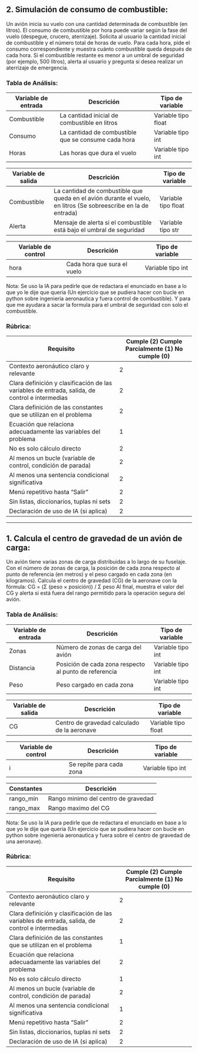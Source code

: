 ## 2. Simulación de consumo de combustible:
Un avión inicia su vuelo con una cantidad determinada de combustible (en litros). El consumo de combustible por hora puede variar según la fase del vuelo (despegue, crucero, aterrizaje).
Solicita al usuario la cantidad inicial de combustible y el número total de horas de vuelo. Para cada hora, pide el consumo correspondiente y muestra cuánto combustible queda después de cada hora. Si el combustible restante es menor a un umbral de seguridad (por ejemplo, 500 litros), alerta al usuario y pregunta si desea realizar un aterrizaje de emergencia.

### Tabla de Análisis:
| Variable de entrada | Descrición | Tipo de variable |
|---------------------|------------|------------------|
| Combustible | La cantidad inicial de combustible en litros | Variable tipo float |
| Consumo | La cantidad de combustible que se consume cada hora | Variable tipo int |
| Horas | Las horas que dura el vuelo | Variable tipo int |

| Variable de salida | Descrición | Tipo de variable |
|---------------------|------------|------------------|
| Combustible | La cantidad de combustible que queda en el avión durante el vuelo, en litros (Se sobreescribe en la de entrada) | Variable tipo float |
| Alerta | Mensaje de alerta si el combustible está bajo el umbral de seguridad | Variable tipo str |

| Variable de control | Descrición | Tipo de variable |
|---------------------|------------|------------------|
| hora | Cada hora que sura el vuelo | Variable tipo int |

Nota: Se uso la IA para pedirle que de redactara el enunciado en base a lo que yo le dije que queria (Un ejercicio que se pudiera hacer con bucle en python sobre ingenieria aeronautica y fuera control de combustible). Y para que me ayudara a sacar la formula para el umbral de seguridad con solo el combustible.

### Rúbrica:
|Requisito	|Cumple (2) Cumple Parcialmente (1) No cumple (0) |
|-----------|-------------------------------------------------|
|Contexto aeronáutico claro y relevante | 2 | - |
|Clara definición y clasificación de las variables de entrada, salida, de control e intermedias	|  2  | - |
|Clara definición de las constantes que se utilizan en el problema	|  2 | - |
|Ecuación que relaciona adecuadamente las variables del problema	|  1  | - |
|No es solo cálculo directo	|  2  | - |
|Al menos un bucle (variable de control, condición de parada)	|  2  | - |
|Al menos una sentencia condicional significativa |	2 | - |
|Menú repetitivo hasta “Salir”		| 2 | - |
|Sin listas, diccionarios, tuplas ni sets |	2   | - |
|Declaración de uso de IA (si aplica) |	 2   |-|

---

## 1. Calcula el centro de gravedad de un avión de carga:
Un avión tiene varias zonas de carga distribuidas a lo largo de su fuselaje. Con el número de zonas de carga, la posición de cada zona respecto al punto de referencia (en metros) y el peso cargado en cada zona (en kilogramos). Calcula el centro de gravedad (CG) de la aeronave con la fórmula:    CG = (Σ (peso × posición)) / Σ peso
Al final, muestra el valor del CG y alerta si está fuera del rango permitido para la operación segura del avión.

### Tabla de Análisis:

| Variable de entrada | Descrición | Tipo de variable |
|---------------------|------------|------------------|
| Zonas | Número de zonas de carga del avión | Variable tipo int |
| Distancia | Posición de cada zona respecto al punto de referencia | Variable tipo int |
| Peso | Peso cargado en cada zona | Variable tipo int |

| Variable de salida | Descrición | Tipo de variable |
|---------------------|------------|------------------|
| CG | Centro de gravedad calculado de la aeronave | Variable tipo float |

| Variable de control | Descrición | Tipo de variable |
|---------------------|------------|------------------|
| i | Se repite para cada zona | Variable tipo int |

| Constantes | Descrición | 
|---------------------|------------|
| rango_min | Rango minimo del centro de gravedad |
| rango_max | Rango maximo del CG |

Nota: Se uso la IA para pedirle que de redactara el enunciado en base a lo que yo le dije que queria (Un ejercicio que se pudiera hacer con bucle en python sobre ingenieria aeronautica y fuera sobre el centro de gravedad de una aeronave).

### Rúbrica:
|Requisito	|Cumple (2) Cumple Parcialmente (1) No cumple (0) |
|-----------|-------------------------------------------------|
|Contexto aeronáutico claro y relevante | 2 | - |
|Clara definición y clasificación de las variables de entrada, salida, de control e intermedias	|  2  | - |
|Clara definición de las constantes que se utilizan en el problema	|  1 | - |
|Ecuación que relaciona adecuadamente las variables del problema	|  2  | - |
|No es solo cálculo directo	|  1  | - |
|Al menos un bucle (variable de control, condición de parada)	|  2  | - |
|Al menos una sentencia condicional significativa |	1 | - |
|Menú repetitivo hasta “Salir”		| 2 | - |
|Sin listas, diccionarios, tuplas ni sets |	2   | - |
|Declaración de uso de IA (si aplica) |	 2   |-|




